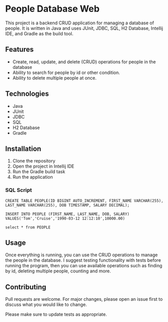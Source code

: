 # People Database Web 

This project is a backend CRUD application for managing a database of people. It is written in Java and uses JUnit, JDBC, SQL, H2 Database, Intellij IDE, and Gradle as the build tool.

## Features

- Create, read, update, and delete (CRUD) operations for people in the database
- Ability to search for people by id or other condition.
- Ability to delete multiple people at once.


## Technologies

* Java 
* JUnit 
* JDBC
* SQL
* H2 Database
* Gradle

## Installation

1. Clone the repository
2. Open the project in Intellij IDE
3. Run the Gradle build task
4. Run the application

### SQL Script ###

```
CREATE TABLE PEOPLE(ID BIGINT AUTO_INCREMENT, FIRST_NAME VARCHAR(255), LAST_NAME VARCHAR(255), DOB TIMESTAMP, SALARY DECIMAL);

INSERT INTO PEOPLE (FIRST_NAME, LAST_NAME, DOB, SALARY) VALUES('Tom','Cruise','1990-03-12 12:12:10',10000.00)

select * from PEOPLE
```


## Usage

Once everything is running, you can use the CRUD operations to manage the people in the database. I suggest testing functionality with tests before running the program, then you can use available operations such as finding by id, deleting multiple people, counting and more.

## Contributing

Pull requests are welcome. For major changes, please open an issue first to discuss what you would like to change.


Please make sure to update tests as appropriate.
